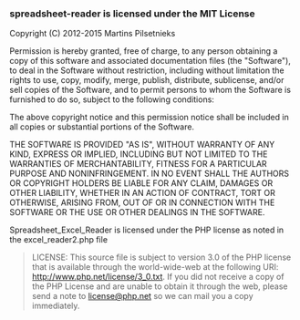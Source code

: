 ### spreadsheet-reader is licensed under the MIT License

Copyright (C) 2012-2015 Martins Pilsetnieks

Permission is hereby granted, free of charge, to any person obtaining a copy of this software and associated
documentation files (the "Software"), to deal in the Software without restriction, including without limitation the
rights to use, copy, modify, merge, publish, distribute, sublicense, and/or sell copies of the Software, and to permit
persons to whom the Software is furnished to do so, subject to the following conditions:

The above copyright notice and this permission notice shall be included in all copies or substantial portions of the
Software.

THE SOFTWARE IS PROVIDED "AS IS", WITHOUT WARRANTY OF ANY KIND, EXPRESS OR IMPLIED, INCLUDING BUT NOT LIMITED TO THE
WARRANTIES OF MERCHANTABILITY, FITNESS FOR A PARTICULAR PURPOSE AND NONINFRINGEMENT. IN NO EVENT SHALL THE AUTHORS OR
COPYRIGHT HOLDERS BE LIABLE FOR ANY CLAIM, DAMAGES OR OTHER LIABILITY, WHETHER IN AN ACTION OF CONTRACT, TORT OR
OTHERWISE, ARISING FROM, OUT OF OR IN CONNECTION WITH THE SOFTWARE OR THE USE OR OTHER DEALINGS IN THE SOFTWARE.

Spreadsheet_Excel_Reader is licensed under the PHP license as noted in the excel_reader2.php file

> LICENSE: This source file is subject to version 3.0 of the PHP license
> that is available through the world-wide-web at the following URI:
> http://www.php.net/license/3_0.txt. If you did not receive a copy of
> the PHP License and are unable to obtain it through the web, please
> send a note to license@php.net so we can mail you a copy immediately.
